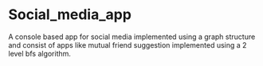 # Social_media_app
A console based app for social media implemented using a graph structure and consist of apps like mutual friend suggestion implemented using a 2 level bfs algorithm.
